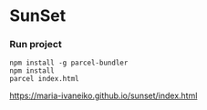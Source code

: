 # SunSet
### Run project
```
npm install -g parcel-bundler
npm install
parcel index.html
```
https://maria-ivaneiko.github.io/sunset/index.html
